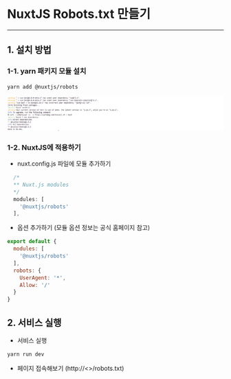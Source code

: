 # NuxtJS Robots.txt 만들기
* * *

## 1. 설치 방법
### 1-1. yarn 패키지 모듈 설치
``` bash
yarn add @nuxtjs/robots
```
![ex_screenshot](./assets//yarn_add_robots.png)

### 1-2. NuxtJS에 적용하기
- nuxt.config.js 파일에 모듈 추가하기
``` javascript
  /*
  ** Nuxt.js modules
  */
  modules: [
    '@nuxtjs/robots'
  ],
```
- 옵션 추가하기 (모듈 옵션 정보는 공식 홈페이지 참고)
``` javascript
export default {
  modules: [
    '@nuxtjs/robots'
  ],
  robots: {
    UserAgent: '*',
    Allow: '/'
  }
}
```
## 2. 서비스 실행
- 서비스 실행
``` bash
yarn run dev
```
- 페이지 접속해보기 (http://<>/robots.txt)


